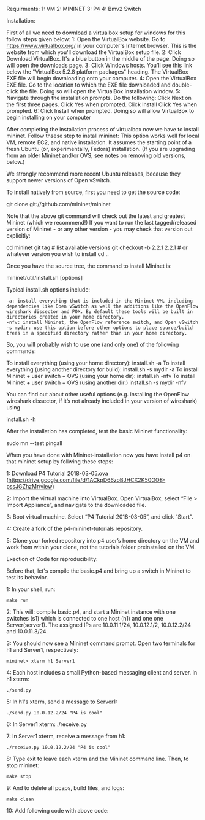 Requirments:
1: VM
2: MININET
3: P4
4: Bmv2 Switch

Installation:

First of all we need to download a virtualbox setup for windows for this follow steps given below:
1: Open the VirtualBox website. Go to https://www.virtualbox.org/ in your computer's Internet browser. 
   This is the website from which you'll download the VirtualBox setup file. 
2: Click Download VirtualBox. It's a blue button in the middle of the page. Doing so will open the downloads page.
3: Click Windows hosts. You'll see this link below the "VirtualBox 5.2.8 platform packages" heading. 
   The VirtualBox EXE file will begin downloading onto your computer. 
4: Open the VirtualBox EXE file. Go to the location to which the EXE file downloaded and double-click the file. 
   Doing so will open the VirtualBox installation window.
5:  Navigate through the installation prompts. Do the following:
    Click Next on the first three pages.
    Click Yes when prompted.
    Click Install
    Click Yes when prompted.
6: Click Install when prompted. Doing so will allow VirtualBox to begin installing on your computer

After completing the installation process of virtualbox now we have to install mininet. Follow thsese step to install mininet:
This option works well for local VM, remote EC2, and native installation. It assumes the starting point of a fresh Ubuntu (or, experimentally, Fedora) installation. 
(If you are upgrading from an older Mininet and/or OVS, see notes on removing old versions, below.)

We strongly recommend more recent Ubuntu releases, because they support newer versions of Open vSwitch. 

To install natively from source, first you need to get the source code:

git clone git://github.com/mininet/mininet

Note that the above git command will check out the latest and greatest Mininet (which we recommend!) If you want to run the last tagged/released version of Mininet - or any other version - you may check that version out explicitly:

cd mininet
git tag  # list available versions
git checkout -b 2.2.1 2.2.1  # or whatever version you wish to install
cd ..

Once you have the source tree, the command to install Mininet is:

mininet/util/install.sh [options]

Typical install.sh options include:

    -a: install everything that is included in the Mininet VM, including dependencies like Open vSwitch as well the additions like the OpenFlow wireshark dissector and POX. By default these tools will be built in directories created in your home directory.
    -nfv: install Mininet, the OpenFlow reference switch, and Open vSwitch
    -s mydir: use this option before other options to place source/build trees in a specified directory rather than in your home directory.

So, you will probably wish to use one (and only one) of the following commands:

To install everything (using your home directory): install.sh -a
To install everything (using another directory for build): install.sh -s mydir -a
To install Mininet + user switch + OVS (using your home dir): install.sh -nfv
To install Mininet + user switch + OVS (using another dir:) install.sh -s mydir -nfv

You can find out about other useful options (e.g. installing the OpenFlow wireshark dissector, if it’s not already included in your version of wireshark) using

install.sh -h

After the installation has completed, test the basic Mininet functionality:

sudo mn --test pingall

When you have done with Mininet-installation now you have install p4 on that mininet setup by follwing these steps:



1: Download P4 Tutorial 2018-03-05.ova (https://drive.google.com/file/d/1ACkpD66zoBJHCX2K50OO8-pssJGZhzMr/view)

2: Import the virtual machine into VirtualBox. Open VirtualBox, select “File > Import Appliance”, and navigate to the downloaded file.

3: Boot virtual machine. Select “P4 Tutorial 2018-03-05”, and click “Start”.

4: Create a fork of the p4-mininet-tutorials repository.

5: Clone your forked repository into p4 user’s home directory on the VM and work from within your clone, not the tutorials folder preinstalled on the VM.


Exection of Code for reproducibility:

Before that, let's compile the basic.p4 and bring up a switch in Mininet to test its behavior.

1: In your shell, run:

    make run

2: This will:
        compile basic.p4, and
        start a Mininet instance with one switches (s1) which is connected to one host (h1) and one one Server(server1).
        The assigned IPs are 10.0.11.1/24, 10.0.12.1/2, 10.0.12.2/24 and 10.0.11.3/24.

3: You should now see a Mininet command prompt. Open two terminals for h1 and Server1, respectively:

    mininet> xterm h1 Server1

4:  Each host includes a small Python-based messaging client and server. In h1 xterm:

    ./send.py

5:  In h1's xterm, send a message to Server1:

    ./send.py 10.0.12.2/24 "P4 is cool"
6: In Server1 xterm:
       ./receive.py

7:    In Server1 xterm, receive a message from h1:

    ./receive.py 10.0.12.2/24 "P4 is cool"

8:    Type exit to leave each xterm and the Mininet command line. Then, to stop mininet:

    make stop

9:    And to delete all pcaps, build files, and logs:

    make clean

10: Add following code with above code:

